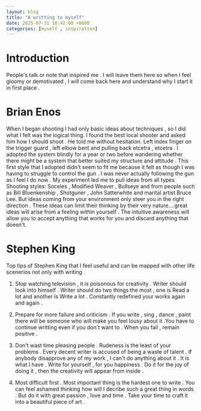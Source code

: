 ```yaml
---
layout: blog
title: "A writting to myself"
date: 2025-07-31 10:42:00 +0600
categories: [myself , inspiration]
---
```



# Introduction

People's talk or note that inspired me  . I will leave them here so when  I  feel gloomy or demotivated , I will come back here and understand why I start it in first place .


#  Brian Enos


When I began shooting I had only basic ideas about techniques , so I did what I felt was the logical thing. I found the best local shooter and asked him how I should shoot . He told me without hesitation. Left index finger on the trigger guard , left elbow bent and pulling back etcetra , etcetra . I adopted the system blindly for a year or two before wandering whether there might be a system that better suited my structure and attitude . This first style that I adopted didn't seem to fit me because it felt as though I was having to struggle to control the gun . I was never actually following the gun as I feel I do now . My experiment led me to pull ideas from all types Shooting styles: Soceles , Modified Weaver , Bullseye and from people such as Bill Bluenkenship , Shotguner , John Satterwhite and marital artist Bruce Lee. But ideas coming from your environment only steer you in the right direction . These ideas can limit their thinking by their very nature....great ideas will arise from a feeling within yourself . The intuitive awareness will allow you to accept anything that works for you and discard anything that doesn't.


# Stephen King

Top tips of Stephen King that I feel useful and can be mapped with other life scenerios not only with writing .

1. Stop watching television , it is poisonous for creativity . Writer should look into himself . Writer should do two things the most , one is Read a lot and another is Write a lot . Constantly redefined your works again and again .


2. Prepare for more failure and criticism . If you write , sing , dance , paint there will be someone who will make you feel lousy about it .You have to continue writting even if you don't want to . When you fail , remain positive .

3. Don't wast time pleasing people . Rudeness is the least of your problems . Every decent writer is accused of being a waste of talent . If anybody disapprove any of my work , I can't do anything about it . It is what I have . Write for yourself , for you happiness . Do it for the joy of doing it , then the creativity will appear from inside .

4. Most difficult first . Most important thing is the hardest one to write . You can feel ashamed thinking how will I decribe such a great thing in words . But do it with great passion , love and time . Take your time to craft it into a beautiful piece of art .

